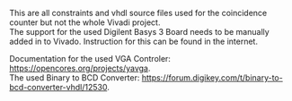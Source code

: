 This are all constraints and vhdl source files used for the coincidence counter but not the whole Vivadi project.  
The support for the used Digilent Basys 3 Board needs to be manually added in to Vivado.
Instruction for this can be found in the internet.

Documentation for the used VGA Controler: https://opencores.org/projects/yavga.  
The used Binary to BCD Converter: https://forum.digikey.com/t/binary-to-bcd-converter-vhdl/12530.  
